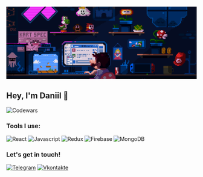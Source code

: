 ![Header](https://github.com/Openpalms/openpalms/blob/main/assets/68747470733a2f2f7265732e636c6f7564696e6172792e636f6d2f7375706572666f6c696f2f696d6167652f75706c6f61642f76313632303638393937392f363837343734373037333361326632663639326537303639366536393664363732653633366636643266366637323639363736393665363136.gif)

## Hey, I'm Daniil 👋

![Codewars](https://www.codewars.com/users/Openpalms/badges/large/?viewBox="0,0,495,40") <br>

### Tools I use:

![React](https://img.shields.io/badge/React-blue?style=for-the-badge&logo=react)
![Javascript](https://img.shields.io/badge/Javascript-blue?style=for-the-badge&logo=javascript)
![Redux](https://img.shields.io/badge/Redux-blue?style=for-the-badge&logo=Redux)
![Firebase](https://img.shields.io/badge/Firebase-blue?style=for-the-badge&logo=Firebase)
![MongoDB](https://img.shields.io/badge/MongoDB-blue?style=for-the-badge&logo=MongoDB)

### Let's get in touch!

[![Telegram](https://img.shields.io/badge/Telegram-black?style=for-the-badge&logo=Telegram)](https://t.me/Seemslegittt)
[![Vkontakte](https://img.shields.io/badge/vk-black?style=for-the-badge&logo=VK)](https://vk.com/myhighsmysobriety)

<!-- Here are some ideas to get you started: -->
<!-- - 🔭 I’m currently working on ...
- 🌱 I’m currently learning ...
- 👯 I’m looking to collaborate on ...
- 🤔 I’m looking for help with ...
- 💬 Ask me about ...
- 📫 How to reach me: ...
- 😄 Pronouns: ...
- ⚡ Fun fact: ...
  -->

